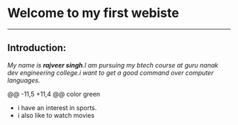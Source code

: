 
# Welcome to my first  webiste
---

## Introduction:
*My name is **rajveer singh**.I am pursuing my btech course at guru nanak dev engineering college.i want to get a good command over computer languages.*

@@ -11,5 +11,4 @@ color green
- i have an interest in sports.
- i also like to watch movies



